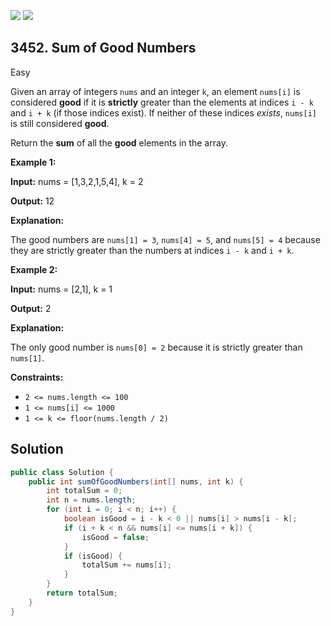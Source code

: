 [![](https://img.shields.io/github/stars/javadev/LeetCode-in-Java?label=Stars&style=flat-square)](https://github.com/javadev/LeetCode-in-Java)
[![](https://img.shields.io/github/forks/javadev/LeetCode-in-Java?label=Fork%20me%20on%20GitHub%20&style=flat-square)](https://github.com/javadev/LeetCode-in-Java/fork)

## 3452\. Sum of Good Numbers

Easy

Given an array of integers `nums` and an integer `k`, an element `nums[i]` is considered **good** if it is **strictly** greater than the elements at indices `i - k` and `i + k` (if those indices exist). If neither of these indices _exists_, `nums[i]` is still considered **good**.

Return the **sum** of all the **good** elements in the array.

**Example 1:**

**Input:** nums = [1,3,2,1,5,4], k = 2

**Output:** 12

**Explanation:**

The good numbers are `nums[1] = 3`, `nums[4] = 5`, and `nums[5] = 4` because they are strictly greater than the numbers at indices `i - k` and `i + k`.

**Example 2:**

**Input:** nums = [2,1], k = 1

**Output:** 2

**Explanation:**

The only good number is `nums[0] = 2` because it is strictly greater than `nums[1]`.

**Constraints:**

*   `2 <= nums.length <= 100`
*   `1 <= nums[i] <= 1000`
*   `1 <= k <= floor(nums.length / 2)`

## Solution

```java
public class Solution {
    public int sumOfGoodNumbers(int[] nums, int k) {
        int totalSum = 0;
        int n = nums.length;
        for (int i = 0; i < n; i++) {
            boolean isGood = i - k < 0 || nums[i] > nums[i - k];
            if (i + k < n && nums[i] <= nums[i + k]) {
                isGood = false;
            }
            if (isGood) {
                totalSum += nums[i];
            }
        }
        return totalSum;
    }
}
```